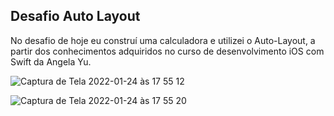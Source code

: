 ## Desafio Auto Layout

No desafio de hoje eu construí uma calculadora e utilizei o Auto-Layout, a partir dos conhecimentos adquiridos no curso de desenvolvimento iOS com Swift da Angela Yu.

![Captura de Tela 2022-01-24 às 17 55 12](https://user-images.githubusercontent.com/89554226/150863443-1648fa2e-39f9-4f60-9c0c-0d49cd88caf5.png)

![Captura de Tela 2022-01-24 às 17 55 20](https://user-images.githubusercontent.com/89554226/150863447-fc01c5e0-529c-422c-ae9c-5e0c1d4f17a5.png)
